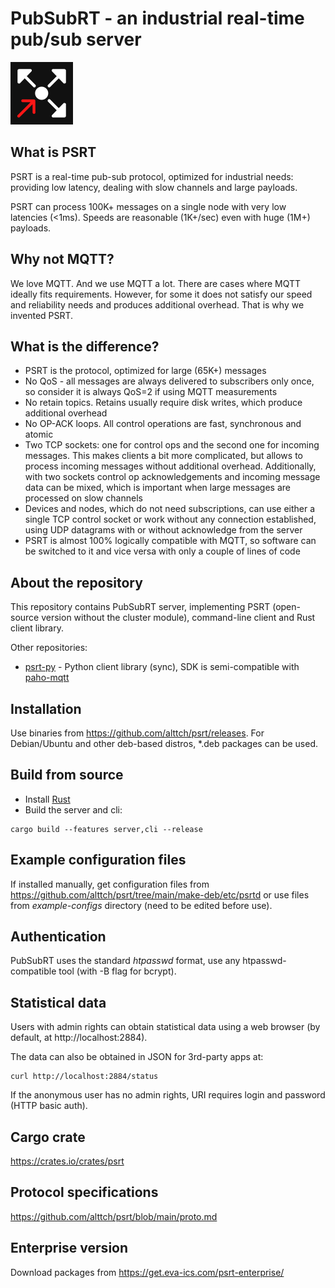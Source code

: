 # PubSubRT - an industrial real-time pub/sub server

<img src="https://raw.githubusercontent.com/alttch/psrt/main/psrt-logo.png"
width="100" />

## What is PSRT

PSRT is a real-time pub-sub protocol, optimized for industrial needs: providing
low latency, dealing with slow channels and large payloads.

PSRT can process 100K+ messages on a single node with very low latencies
(<1ms). Speeds are reasonable (1K+/sec) even with huge (1M+) payloads.

## Why not MQTT?

We love MQTT. And we use MQTT a lot. There are cases where MQTT ideally fits
requirements. However, for some it does not satisfy our speed and reliability
needs and produces additional overhead. That is why we invented PSRT.

## What is the difference?

* PSRT is the protocol, optimized for large (65K+) messages
* No QoS - all messages are always delivered to subscribers only once, so
  consider it is always QoS=2 if using MQTT measurements
* No retain topics. Retains usually require disk writes, which produce
  additional overhead
* No OP-ACK loops. All control operations are fast, synchronous and atomic
* Two TCP sockets: one for control ops and the second one for incoming
  messages. This makes clients a bit more complicated, but allows to process
  incoming messages without additional overhead. Additionally, with two sockets
  control op acknowledgements and incoming message data can be mixed, which is
  important when large messages are processed on slow channels
* Devices and nodes, which do not need subscriptions, can use either a single
  TCP control socket or work without any connection established, using UDP
  datagrams with or without acknowledge from the server
* PSRT is almost 100% logically compatible with MQTT, so software can be
  switched to it and vice versa with only a couple of lines of code

## About the repository

This repository contains PubSubRT server, implementing PSRT (open-source
version without the cluster module), command-line client and Rust client
library.

Other repositories:

* [psrt-py](https://github.com/alttch/psrt-py) - Python client library (sync),
  SDK is semi-compatible with
  [paho-mqtt](https://github.com/eclipse/paho.mqtt.python)

## Installation

Use binaries from <https://github.com/alttch/psrt/releases>. For Debian/Ubuntu
and other deb-based distros, *.deb packages can be used.

## Build from source

* Install [Rust](https://www.rust-lang.org/tools/install)
* Build the server and cli:

```shell
cargo build --features server,cli --release
```

## Example configuration files

If installed manually, get configuration files from
<https://github.com/alttch/psrt/tree/main/make-deb/etc/psrtd> or use files from
*example-configs* directory (need to be edited before use).

## Authentication

PubSubRT uses the standard *htpasswd* format, use any htpasswd-compatible tool
(with -B flag for bcrypt).

## Statistical data

Users with admin rights can obtain statistical data using a web browser (by
default, at http://localhost:2884).

The data can also be obtained in JSON for 3rd-party apps at:

```shell
curl http://localhost:2884/status
```

If the anonymous user has no admin rights, URI requires login and password
(HTTP basic auth).

## Cargo crate

<https://crates.io/crates/psrt>

## Protocol specifications

<https://github.com/alttch/psrt/blob/main/proto.md>

## Enterprise version

Download packages from <https://get.eva-ics.com/psrt-enterprise/>
